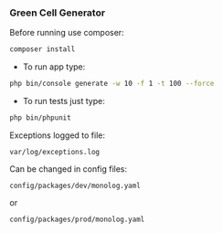 ### Green Cell Generator

Before running use composer:
```bash
composer install
```

* To run app type:
```bash
php bin/console generate -w 10 -f 1 -t 100 --force
```

* To run tests just type:
```bash
php bin/phpunit
```

Exceptions logged to file:
```
var/log/exceptions.log
```
Can be changed in config files:
```
config/packages/dev/monolog.yaml
```
or
```
config/packages/prod/monolog.yaml
```